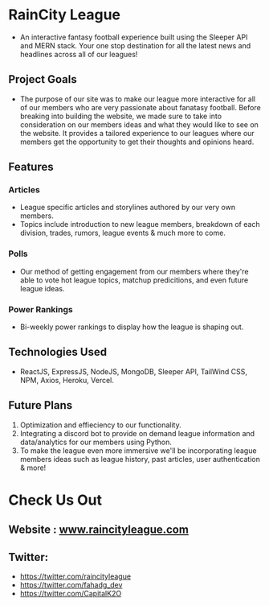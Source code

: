 # RainCity League

- An interactive fantasy football experience built using the Sleeper API and MERN stack. Your one stop destination for all the latest news and headlines across all of our leagues!

## Project Goals

- The purpose of our site was to make our league more interactive for all of our members who are very passionate about fanatasy football. Before breaking into building the website, we made sure to take into consideration on our members ideas and what they would like to see on the website. It provides a tailored experience to our leagues where our members get the opportunity to get their thoughts and opinions heard. 

## Features 

### Articles 
- League specific articles and storylines authored by our very own members. 
- Topics include introduction to new league members, breakdown of each division, trades, rumors, league events & much more to come.

### Polls
- Our method of getting engagement from our members where they're able to vote hot league topics, matchup predicitions, and even future league ideas.  

### Power Rankings
- Bi-weekly power rankings to display how the league is shaping out. 

## Technologies Used

- ReactJS, ExpressJS, NodeJS, MongoDB, Sleeper API, TailWind CSS, NPM, Axios, Heroku, Vercel.

## Future Plans

1. Optimization and effieciency to our functionality. 
2. Integrating a discord bot to provide on demand league information and data/analytics for our members using Python. 
3. To make the league even more immersive we'll be incorporating league members ideas such as league history, past articles, user authentication & more!


# Check Us Out

## Website : www.raincityleague.com

## Twitter:
- https://twitter.com/raincityleague
- https://twitter.com/fahadg_dev
- https://twitter.com/CapitalK2O
